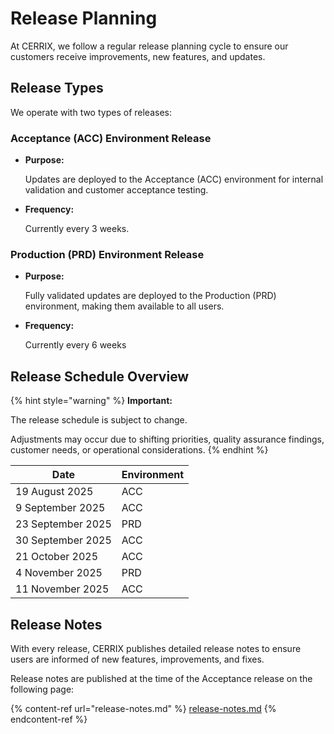 # Release Planning

At CERRIX, we follow a regular release planning cycle to ensure our customers receive improvements, new features, and updates.

## **Release Types**

We operate with two types of releases:

### **Acceptance (ACC) Environment Release**

*   **Purpose:**

    Updates are deployed to the Acceptance (ACC) environment for internal validation and customer acceptance testing.
*   **Frequency:**

    Currently every 3 weeks.

### **Production (PRD) Environment Release**

*   **Purpose:**

    Fully validated updates are deployed to the Production (PRD) environment, making them available to all users.
*   **Frequency:**

    Currently every 6 weeks

## **Release Schedule Overview**

{% hint style="warning" %}
**Important:**

The release schedule is subject to change.

Adjustments may occur due to shifting priorities, quality assurance findings, customer needs, or operational considerations.
{% endhint %}

| Date              | Environment |
| ----------------- | ----------- |
| 19 August 2025    | ACC         |
| 9 September 2025  | ACC         |
| 23 September 2025 | PRD         |
| 30 September 2025 | ACC         |
| 21 October 2025   | ACC         |
| 4 November 2025   | PRD         |
| 11 November 2025  | ACC         |

## **Release Notes**

With every release, CERRIX publishes detailed release notes to ensure users are informed of new features, improvements, and fixes.

Release notes are published at the time of the Acceptance release on the following page:

{% content-ref url="release-notes.md" %}
[release-notes.md](release-notes.md)
{% endcontent-ref %}
